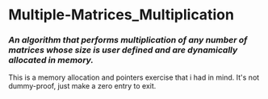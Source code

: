 # Multiple-Matrices_Multiplication
<i><h3>An algorithm that performs multiplication of any number of matrices whose size is user defined and are dynamically allocated in memory.</h3></i>
This is a memory allocation and pointers exercise that i had in mind. It's not dummy-proof, just make a zero entry to exit.
